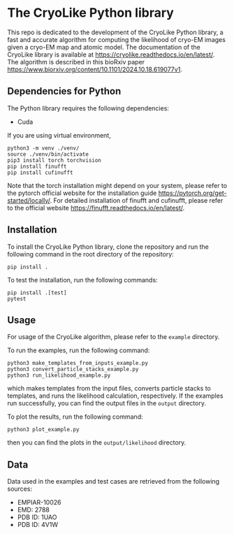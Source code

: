 # The CryoLike Python library

This repo is dedicated to the development of the CryoLike Python library, a fast and accurate algorithm for computing the likelihood of cryo-EM images given a cryo-EM map and atomic model. 
The documentation of the CryoLike library is available at https://cryolike.readthedocs.io/en/latest/.
The algorithm is described in this bioRxiv paper https://www.biorxiv.org/content/10.1101/2024.10.18.619077v1. 

## Dependencies for Python 

The Python library requires the following dependencies:

- Cuda 

If you are using virtual environment,
```
python3 -m venv ./venv/
source ./venv/bin/activate
pip3 install torch torchvision
pip install finufft
pip install cufinufft
```
Note that the torch installation might depend on your system, please refer to the pytorch official website for the installation guide https://pytorch.org/get-started/locally/.
For detailed installation of finufft and cufinufft, please refer to the official website https://finufft.readthedocs.io/en/latest/.
## Installation

To install the CryoLike Python library, clone the repository and run the following command in the root directory of the repository:
```
pip install .
```
To test the installation, run the following commands:
```
pip install .[test]
pytest
```

## Usage

For usage of the CryoLike algorithm, please refer to the `example` directory.

To run the examples, run the following command:
```
python3 make_templates_from_inputs_example.py
python3 convert_particle_stacks_example.py
python3 run_likelihood_example.py
```
which makes templates from the input files, converts particle stacks to templates, and runs the likelihood calculation, respectively. If the examples run successfully, you can find the output files in the `output` directory.

To plot the results, run the following command:
```
python3 plot_example.py
```
then you can find the plots in the `output/likelihood` directory.

## Data

Data used in the examples and test cases are retrieved from the following sources:
- EMPIAR-10026
- EMD: 2788
- PDB ID: 1UAO
- PDB ID: 4V1W
